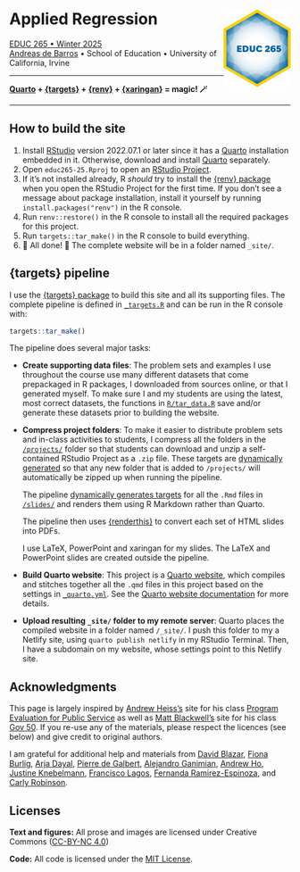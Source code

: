 
<!-- README.md is generated from README.Rmd. Please edit that file -->

# Applied Regression <a href='https://educ265.de-barros.com/'><img src='files/icon-512.png' align="right" height="139" /></a>

[EDUC 265 • Winter 2025](https://educ265.de-barros.com/)  
[Andreas de Barros](https://www.de-barros.com/) • School of Education •
University of California, Irvine

------------------------------------------------------------------------

**[Quarto](https://quarto.org/) +
[{targets}](https://docs.ropensci.org/targets/) +
[{renv}](https://rstudio.github.io/renv/) +
[{xaringan}](https://github.com/yihui/xaringan) = magic! 🪄**

------------------------------------------------------------------------

## How to build the site

1.  Install
    [RStudio](https://www.rstudio.com/products/rstudio/download/#download)
    version 2022.07.1 or later since it has a
    [Quarto](https://quarto.org/) installation embedded in it.
    Otherwise, download and install [Quarto](https://quarto.org/)
    separately.
2.  Open `educ265-25.Rproj` to open an [RStudio
    Project](https://r4ds.hadley.nz/workflow-scripts.html#projects).
3.  If it’s not installed already, R *should* try to install the [{renv}
    package](https://rstudio.github.io/renv/) when you open the RStudio
    Project for the first time. If you don’t see a message about package
    installation, install it yourself by running
    `install.packages("renv")` in the R console.
4.  Run `renv::restore()` in the R console to install all the required
    packages for this project.
5.  Run `targets::tar_make()` in the R console to build everything.
6.  🎉 All done! 🎉 The complete website will be in a folder named
    `_site/`.

## {targets} pipeline

I use the [{targets} package](https://docs.ropensci.org/targets/) to
build this site and all its supporting files. The complete pipeline is
defined in [`_targets.R`](_targets.R) and can be run in the R console
with:

``` r
targets::tar_make()
```

The pipeline does several major tasks:

- **Create supporting data files**: The problem sets and examples I use
  throughout the course use many different datasets that come
  prepackaged in R packages, I downloaded from sources online, or that I
  generated myself. To make sure I and my students are using the latest,
  most correct datasets, the functions in [`R/tar_data.R`](R/tar_data.R)
  save and/or generate these datasets prior to building the website.

- **Compress project folders**: To make it easier to distribute problem
  sets and in-class activities to students, I compress all the folders
  in the [`/projects/`](/projects/) folder so that students can download
  and unzip a self-contained RStudio Project as a `.zip` file. These
  targets are [dynamically
  generated](https://books.ropensci.org/targets/dynamic.html) so that
  any new folder that is added to `/projects/` will automatically be
  zipped up when running the pipeline.

  The pipeline [dynamically generates
  targets](https://books.ropensci.org/targets/dynamic.html) for all the
  `.Rmd` files in [`/slides/`](/slides/) and renders them using R
  Markdown rather than Quarto.

  The pipeline then uses
  [{renderthis}](https://jhelvy.github.io/renderthis/) to convert each
  set of HTML slides into PDFs.

  I use LaTeX, PowerPoint and xaringan for my slides. The LaTeX and
  PowerPoint slides are created outside the pipeline.

- **Build Quarto website**: This project is a [Quarto
  website](https://quarto.org/docs/websites/), which compiles and
  stitches together all the `.qmd` files in this project based on the
  settings in [`_quarto.yml`](_quarto.yml). See the [Quarto website
  documentation](https://quarto.org/docs/websites/) for more details.

- **Upload resulting `_site/` folder to my remote server**: Quarto
  places the compiled website in a folder named `/_site/`. I push this
  folder to my a Netlify site, using `quarto publish netlify` in my
  RStudio Terminal. Then, I have a subdomain on my website, whose
  settings point to this Netlify site.

## Acknowledgments

This page is largely inspired by [Andrew
Heiss’s](https://www.andrewheiss.com/) site for his class [Program
Evaluation for Public
Service](https://github.com/andrewheiss/evalsp23.classes.andrewheiss.com)
as well as [Matt Blackwell’s](https://www.mattblackwell.org/) site for
his class [Gov 50](https://github.com/mattblackwell/gov50-f23-site/). If
you re-use any of the materials, please respect the licences (see below)
and give credit to original authors.

I am grateful for additional help and materials from [David
Blazar](https://education.umd.edu/directory/david-blazar), [Fiona
Burlig](https://www.fionaburlig.com/), [Arja
Dayal](https://steinhardt.nyu.edu/arja-dayal), [Pierre de
Galbert](https://education.brown.edu/people/pierre-de-galbert), [Alejandro
Ganimian](https://www.alejandroganimian.com/), [Andrew
Ho](https://www.gse.harvard.edu/directory/faculty/andrew-ho), [Justine
Knebelmann](https://sites.google.com/view/justine-knebelmann/home),
[Francisco
Lagos](https://education.umd.edu/student-directory/francisco-lagos),
[Fernanda
Ramirez-Espinoza](https://sites.google.com/site/ramirezespinozafernanda/),
and [Carly Robinson](https://www.carlydrobinson.com/).

## Licenses

**Text and figures:** All prose and images are licensed under Creative
Commons ([CC-BY-NC
4.0](https://creativecommons.org/licenses/by-nc/4.0/))

**Code:** All code is licensed under the [MIT License](LICENSE.md).
